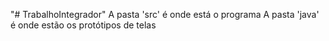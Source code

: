 "# TrabalhoIntegrador" 
A pasta 'src' é onde está o programa
A pasta 'java' é onde estão os protótipos de telas
